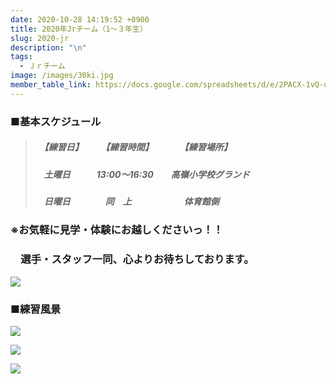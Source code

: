 ```yaml
---
date: 2020-10-28 14:19:52 +0900
title: 2020年Jrチーム（1～３年生）
slug: 2020-jr
description: "\n"
tags:
  - Ｊｒチーム
image: /images/30ki.jpg
member_table_link: https://docs.google.com/spreadsheets/d/e/2PACX-1vQ-q6a9ujBvPRt-gM8FX94a1RK6yu8t04FGSRAEGsZK827c74aomcIs7gF6YXiELy49G0236ih3-tvE/pubhtml?gid=1671152114&single=true
---
```

### ■基本スケジュール

> ##### 　【練習日】　　　【練習時間】　　　　【練習場所】
>
> ##### 　**土**曜日　　　13:00～16:30　　高嶺小学校グランド
>
> ##### 　日曜日　　　　同　上　　　　　　体育館側

### ※お気軽に見学・体験にお越しくださいっ！！

### 　選手・スタッフ一同、心よりお待ちしております。

![](/images/image25.jpg)

### ■練習風景

![](/images/image52.jpg)

![](/images/image62.jpg)

![](/images/image4.jpg)